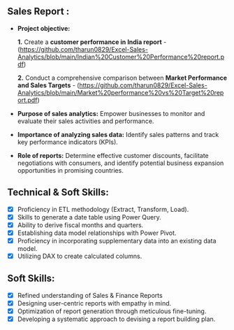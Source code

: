 ## Sales Report :


- **Project objective:** 

    **1.** Create a **customer performance in India report** - (https://github.com/tharun0829/Excel-Sales-Analytics/blob/main/Indian%20Customer%20Performance%20report.pdf)

    **2.** Conduct a comprehensive comparison between **Market Performance and Sales Targets** - (https://github.com/tharun0829/Excel-Sales-Analytics/blob/main/Market%20performance%20vs%20Target%20report.pdf)
- **Purpose of sales analytics:** Empower businesses to monitor and evaluate their sales activities and performance.

- **Importance of analyzing sales data:** Identify sales patterns and track key performance indicators (KPIs).

- **Role of reports:** Determine effective customer discounts, facilitate negotiations with consumers, and identify potential business expansion opportunities in promising countries.

## Technical & Soft Skills:
- [x]	Proficiency in ETL methodology (Extract, Transform, Load).
- [x]	Skills to generate a date table using Power Query.
- [x]	Ability to derive fiscal months and quarters.
- [x]	Establishing data model relationships with Power Pivot.
- [x]	Proficiency in incorporating supplementary data into an existing data model.
- [x]	Utilizing DAX to create calculated columns.

## Soft Skills:
- [x]	Refined understanding of Sales & Finance Reports
- [x]	Designing user-centric reports with empathy in mind.
- [x]	Optimization of report generation through meticulous fine-tuning.
- [x]	Developing a systematic approach to devising a report building plan.
